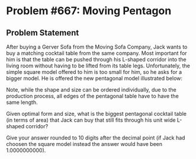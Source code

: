# Problem #667: Moving Pentagon 

## Problem Statement 


After buying a Gerver Sofa from the Moving Sofa Company, Jack wants to buy a matching cocktail table from the same company. Most important for him is that the table can be pushed through his L-shaped corridor into the living room without having to be lifted from its table legs. 
Unfortunately, the simple square model offered to him is too small for him, so he asks for a bigger model.
He is offered the new pentagonal model illustrated below:

Note, while the shape and size can be ordered individually, due to the production process, all edges of the pentagonal table have to have the same length.

Given optimal form and size, what is the biggest pentagonal cocktail table (in terms of area) that Jack can buy that still fits through his unit wide L-shaped corridor?

Give your answer rounded to 10 digits after the decimal point (if Jack had choosen the square model instead the answer would have been 1.0000000000).
